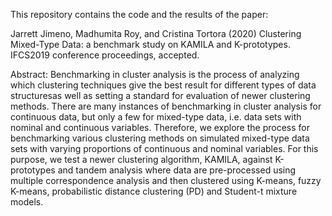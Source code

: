 
This repository contains the code and the results of the paper:

Jarrett Jimeno, Madhumita Roy, and Cristina Tortora (2020) Clustering Mixed-Type Data: a benchmark study on KAMILA and K-prototypes. IFCS2019 conference proceedings, accepted.

Abstract: Benchmarking in cluster analysis is the process of analyzing which clustering techniques give the best result for different types of data structuresas well as setting a standard for evaluation of newer clustering methods. There are many instances of benchmarking in cluster analysis for continuous data, but only a few for mixed-type data, i.e. data sets with nominal and continuous variables. Therefore, we explore the process for benchmarking various clustering methods on simulated mixed-type data sets with varying proportions of continuous and nominal variables. For this purpose, we test a newer clustering  algorithm,  KAMILA,  against  K-prototypes  and  tandem  analysis  where data are pre-processed using multiple correspondence analysis and then clustered  using  K-means,  fuzzy  K-means,  probabilistic  distance  clustering (PD) and Student-t mixture models.

